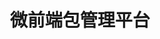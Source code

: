 ---
layout: home

title: 微前端包管理平台
titleTemplate: 新一代微前端包管理工具

hero:
  name: WPM.JS
  text: 微前端包管理平台
  tagline: WPM | 新一代微前端包管理工具
  image:
    src: /logo.png
    style: 'background: rgba(255, 255, 255, 0.5); border-radius: 20px; width: 100%; padding: 50px 20px'
    alt: WPM 
  actions:
    - theme: brand
      text: 开始
      link: /guide/
    - theme: alt
      text: 关于 WPM.JS？
      link: /about/
    - theme: alt
      text: 联系我们
      link: http://wpmjs.show.hsmob.com

features:
  - icon: ⚡️
    title: 模块调试
    details: 可以在生产中启动本地的任意模块，根据本地代码查看所有生产数据，而无需部署整个应用程序
  - icon: 💡
    title: 免重新部署
    details: 立即更改客户端和服务器端，无需重新部署，可以远程管理锁文件、灰度
  - icon: 🔍
    title: 透明度
    details: 可查看自己的模块被哪些项目、哪些团队使用了合理评估影响范围、重大变更的通知
  - icon: 🛠
    title: 在线管理依赖
    details: 通过WPM界面管理模块之间的依赖，无需触及代码
---